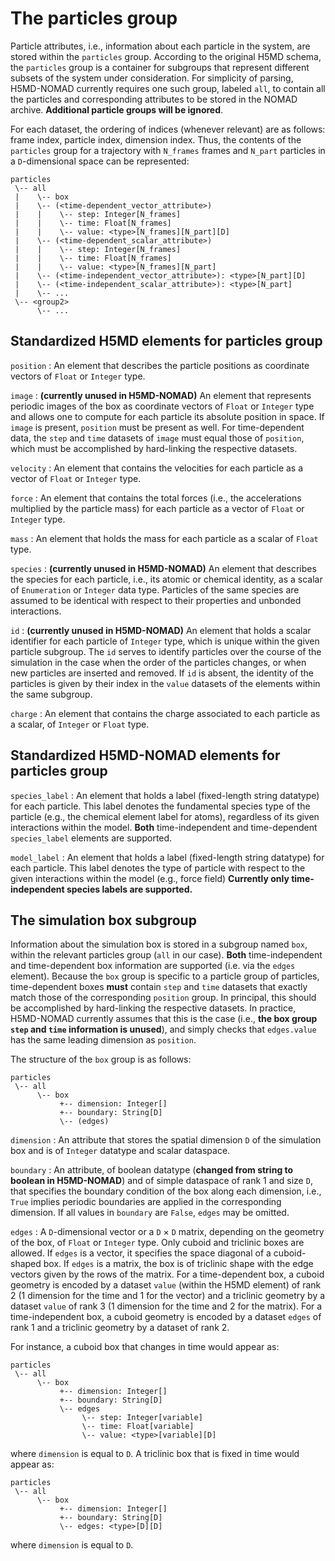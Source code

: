 # The particles group

Particle attributes, i.e., information about each particle in the system, are stored within the `particles` group.
According to the original H5MD schema, the `particles` group is a container for subgroups that
represent different subsets of the system under consideration.
For simplicity of parsing, H5MD-NOMAD currently requires one such group, labeled `all`, to contain all the particles and corresponding attributes to be stored in the NOMAD archive.
**Additional particle groups will be ignored**.

For each dataset, the ordering of indices (whenever relevant) are as follows: frame index, particle index, dimension index.
Thus, the contents of the `particles` group for a trajectory with `N_frames` frames and `N_part` particles in a `D`-dimensional space can be represented:

    particles
     \-- all
     |    \-- box
     |    \-- (<time-dependent_vector_attribute>)
     |    |    \-- step: Integer[N_frames]
     |    |    \-- time: Float[N_frames]
     |    |    \-- value: <type>[N_frames][N_part][D]
     |    \-- (<time-dependent_scalar_attribute>)
     |    |    \-- step: Integer[N_frames]
     |    |    \-- time: Float[N_frames]
     |    |    \-- value: <type>[N_frames][N_part]
     |    \-- (<time-independent_vector_attribute>): <type>[N_part][D]
     |    \-- (<time-independent_scalar_attribute>): <type>[N_part]
     |    \-- ...
     \-- <group2>
          \-- ...

## Standardized H5MD elements for particles group

`position`
:   An element that describes the particle positions as coordinate vectors of
    `Float` or `Integer` type.

<!-- If the component $k$ of `box/boundary` (see [below](#simulation-box)) is set
to `none`, the data indicate for each particle the component $k$ of its
absolute position in space. If the component $k$ of `box/boundary` is set to
`periodic`, the data indicate for each particle the component $k$ of the
absolute position in space of an *arbitrary* periodic image of that particle. -->

`image`
:   <a id="image_anchor"></a>**(currently unused in H5MD-NOMAD)** An element that represents periodic images of the box as coordinate vectors
of `Float` or `Integer` type and allows one to compute for each particle its
absolute position in space. If `image` is present, `position` must be
present as well. For time-dependent data, the `step` and `time` datasets of
`image` must equal those of `position`, which must be accomplished by
hard-linking the respective datasets.

<!-- If the component $k$ of `box/boundary` (see [below](#simulation-box)) is set
to `none`, the values of the corresponding component $k$ of `image` serve as
placeholders. If the component $k$ of `box/boundary` is set to `periodic`,
for a cuboid box, the component $k$ of the absolute position of particle $i$
is computed as $R_{ik} = r_{ik} + L_k a_{ik}$, where $\vec r_i$ is taken
from `position`, $\vec a_i$ is taken from `image`, and $\vec L$ from
`box/edges`. -->

`velocity`
:   An element that contains the velocities for each particle as a vector of
    `Float` or `Integer` type.

`force`
:   An element that contains the total forces (i.e., the accelerations
    multiplied by the particle mass) for each particle as a vector of `Float`
    or `Integer` type.

`mass`
:   An element that holds the mass for each particle as a scalar of `Float`
    type.

`species`
:   **(currently unused in H5MD-NOMAD)** An element that describes the species for each particle, i.e., its
atomic or chemical identity, as a scalar of `Enumeration` or `Integer`
data type. Particles of the same species are assumed to be identical with
respect to their properties and unbonded interactions.

`id`
:   **(currently unused in H5MD-NOMAD)** An element that holds a scalar identifier for each particle of `Integer`
type, which is unique within the given particle subgroup. The `id` serves
to identify particles over the course of the simulation in the case when
the order of the particles changes, or when new particles are inserted and
removed. If `id` is absent, the identity of the particles is given by their
index in the `value` datasets of the elements within the same subgroup.

<!-- A *fill value* (see
[§ 6.6](http://www.hdfgroup.org/HDF5/doc/UG/11_Datatypes.html#Fvalues) in
[@HDF5_users_guide]) may be defined for `id/value` upon dataset creation.
When the identifier of a particle is equal to this user-defined value,
the particle is considered non-existing, the entry serves as a
placeholder. This permits the storage of subsystems whose number of
particles varies in time. For the case of varying particle number, the
dimension denoted by `[N]` above may be variable. -->

`charge`
:   An element that contains the charge associated to each particle as a
    scalar, of `Integer` or `Float` type.

<!-- `charge` has the optional attribute `type` of fixed-length string datatype
and of scalar dataspace, possible values are `effective` and `formal`. In
the case `effective`, the charge is part of an effective description of the
interactions with the precise meaning depending on the underlying empirical
force fields or coarse-grained models.

In the case `formal`, the charge is the so-called "formal charge" assigned
to an atom (see <http://en.wikipedia.org/wiki/Formal_charge>) and must be
of `Integer` type. This case corresponds to the entries in PDB files (see
definition in the PDBx/mmCIF dictionary
<http://mmcif.wwpdb.org/dictionaries/mmcif_pdbx_v40.dic/Items/_atom_site.pdbx_formal_charge.html>).

If none of `effective` or `formal` describes the data properly, the
attribute `type` may be omitted. -->

## Standardized H5MD-NOMAD elements for particles group

`species_label`
:   <a id="species_label_anchor"></a> An element that holds a label (fixed-length string datatype) for each particle. This label denotes the fundamental species type of the particle (e.g., the chemical element label for atoms), regardless of its given interactions within the model. **Both** time-independent and time-dependent `species_label` elements are supported.

`model_label`
:   An element that holds a label (fixed-length string datatype) for each particle. This label denotes the type of particle with respect to the given interactions within the model (e.g., force field) **Currently only time-independent species labels are supported.**

## The simulation box subgroup

Information about the simulation box is stored in a subgroup named `box`, within the relevant particles group (`all` in our case).
**Both** time-independent and time-dependent box information are supported (i.e. via the `edges` element).
Because the `box` group is specific to a particle group of particles, time-dependent boxes **must** contain `step` and `time` datasets that exactly match those of the corresponding `position` group.
In principal, this should be accomplished by hard-linking the respective datasets.
In practice, H5MD-NOMAD currently assumes that this is the case (i.e., **the box group `step` and `time` information is unused**), and simply checks that `edges.value` has the same leading dimension as `position`.

The structure of the `box` group is as follows:

    particles
     \-- all
          \-- box
               +-- dimension: Integer[]
               +-- boundary: String[D]
               \-- (edges)

`dimension`
:   An attribute that stores the spatial dimension `D` of the simulation box
    and is of `Integer` datatype and scalar dataspace.

`boundary`
:   <a id="boundary_anchor"></a> An attribute, of boolean datatype (**changed from string to boolean in H5MD-NOMAD**) and of simple dataspace of rank 1 and size `D`, that specifies the boundary condition of the box along each dimension, i.e., `True` implies periodic boundaries are applied in the corresponding dimension. If all values in `boundary` are `False`, `edges` may be omitted.

<!-- Information on the geometry of the box edges is stored as an H5MD element,
allowing for the box to be fixed in time or not.  Supported box shapes are the
cuboid and triclinic unit cell, for other shapes a transformation to the
triclinic shape may be considered [@Bekker:1997]. -->

`edges`
:   A `D`-dimensional vector or a `D` × `D` matrix, depending on the geometry
of the box, of `Float` or `Integer` type. Only cuboid and triclinic boxes are allowed.
If `edges` is a vector, it specifies the space diagonal of a cuboid-shaped box. If `edges` is a
matrix, the box is of triclinic shape with the edge vectors given by the
rows of the matrix. For a time-dependent box, a cuboid geometry is encoded by a dataset `value`
(within the H5MD element) of rank 2 (1 dimension for the time and 1 for the
vector) and a triclinic geometry by a dataset `value` of rank 3 (1
dimension for the time and 2 for the matrix). For a time-independent box, a cuboid geometry is encoded by a dataset `edges` of rank 1 and a triclinic geometry by a dataset of rank 2.

For instance, a cuboid box that changes in time would appear as:

    particles
     \-- all
          \-- box
               +-- dimension: Integer[]
               +-- boundary: String[D]
               \-- edges
                    \-- step: Integer[variable]
                    \-- time: Float[variable]
                    \-- value: <type>[variable][D]

where `dimension` is equal to `D`. A triclinic box that is fixed in time would
appear as:

    particles
     \-- all
          \-- box
               +-- dimension: Integer[]
               +-- boundary: String[D]
               \-- edges: <type>[D][D]

where `dimension` is equal to `D`.

<!-- TODO - double check that both shapes are supported in the parser! -->
